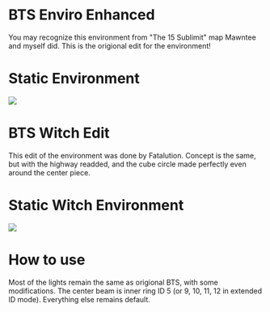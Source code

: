 # BTS Enviro Enhanced
You may recognize this environment from "The 15 Sublimit" map Mawntee and myself did. This is the origional edit for the
environment!

<h1> Static Environment</h1>
<img src="https://github.com/LonelyCen/Lonelys-Environments/blob/main/Environments/BTS%20Plat/BTS%20Example.png">

# BTS Witch Edit
This edit of the environment was done by Fatalution. Concept is the same, but with the highway readded, and the cube circle made perfectly even around the center piece.

<h1> Static Witch Environment</h1>
<img src="https://github.com/LonelyCen/Lonelys-Environments/blob/main/Environments/BTS%20Plat/Witch%20Example.png">

# How to use
Most of the lights remain the same as origional BTS, with some modifications. The center beam is inner ring ID 5 (or 9, 10, 11, 12 in extended ID mode). Everything
else remains default.
